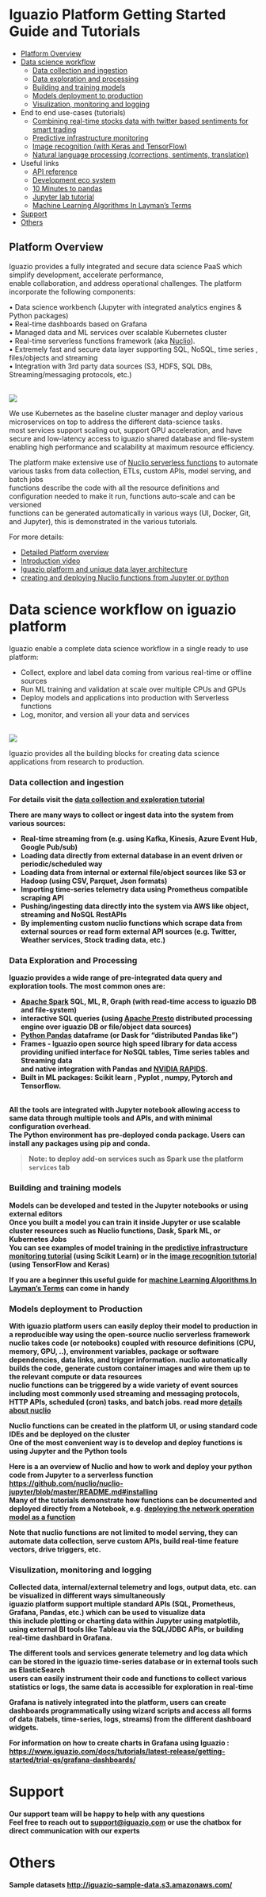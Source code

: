 # Iguazio Platform Getting Started Guide and Tutorials 

* [Platform Overview](#Platform-Overview)
* [Data science workflow](#Data-science-workflow-on-iguazio-platform)
  * [Data collection and ingestion](#Data-collection-and-ingestion)
  * [Data exploration and processing](#Data-Exploration-and-Processing)
  * [Building and training models](#Building-and-training-models)
  * [Models deployment to production](#Models-deployment-to-Production)
  * [Visulization, monitoring and logging](#Visulization%2C-monitoring-and-logging)
* End to end use-cases (tutorials)
  * [Combining real-time stocks data with twitter based sentiments for smart trading](demos/stocks/explore.ipynb)
  * [Predictive infrastructure monitoring](demos/netops/generator.ipynb)
  * [Image recognition (with Keras and TensorFlow)](demos/image_classification/keras-cnn-dog-or-cat-classification.ipynb)
  * [Natural language processing (corrections, sentiments, translation)](demos/nlp/nlp-example.ipynb)
* Useful links
  * [API reference](https://iguazio.com/docs/reference/latest-release/api-reference/)
  * [Development eco system](https://www.iguazio.com/docs/intro/latest-release/ecosystem/)
  * [10 Minutes to pandas](https://pandas.pydata.org/pandas-docs/stable/10min.html)
  * [Jupyter lab tutorial](https://jupyterlab.readthedocs.io/en/stable/)
  * [Machine Learning Algorithms In Layman’s Terms](https://towardsdatascience.com/machine-learning-algorithms-in-laymans-terms-part-1-d0368d769a7b)
* [Support](#Support)
* [Others](#Others)


## Platform Overview

Iguazio provides a fully integrated and secure data science PaaS which simplify development, accelerate performance, <br>
enable collaboration, and address operational challenges. The platform incorporate the following components:

•	Data science workbench (Jupyter with integrated analytics engines & Python packages) <br>
•	Real-time dashboards based on Grafana<br>
•	Managed data and ML services over scalable Kubernetes cluster <br>
•	Real-time serverless functions framework (aka [Nuclio](https://github.com/nuclio/nuclio)).<br>
•	Extremely fast and secure data layer supporting SQL, NoSQL, time series , files/objects and streaming <br>
•	Integration with 3rd party data sources (S3, HDFS, SQL DBs, Streaming/messaging protocols, etc.)<br>

<br>![](assets/images/igz-self-service-platform.png)

We use Kubernetes as the baseline cluster manager and deploy various microservices on top to address the different data-science tasks.<br>
most services support scaling out, support GPU acceleration, and have secure and low-latency access to iguazio shared database and file-system<br> 
enabling high performance and scalability at maximum resource efficiency.<br>

The platform make extensive use of [Nuclio serverless functions](https://github.com/nuclio/nuclio) to automate various tasks from data collection, ETLs, custom APIs, model serving, and batch jobs<br>
functions describe the code with all the resource definitions and configuration needed to make it run, functions auto-scale and can be versioned<br>
functions can be generated automatically in various ways (UI, Docker, Git, and Jupyter), this is demonstrated in the various tutorials. 

For more details:
* [Detailed Platform overview](PlatformComponents.pdf)
* [Introduction video](https://www.youtube.com/watch?v=hR_Hv0_WcUw)
* [Iguazio platform and unique data layer architecture](https://www.iguazio.com/docs/intro/latest-release/architecture/)
* [creating and deploying Nuclio functions from Jupyter or python](https://github.com/nuclio/nuclio-jupyter/blob/master/README.md#installing)

# Data science workflow on iguazio platform

Iguazio  enable a complete data science workflow in a single ready to use platform:
* Collect, explore and label data coming from various real-time or offline sources
* Run ML training and validation at scale over multiple CPUs and GPUs
* Deploy models and applications into production with Serverless functions
* Log, monitor, and version all your data and services 

<br><img src="assets/images/igz-data-science-workflow.png" align="middle">


Iguazio provides all the building blocks for creating data science applications from research to production. <br> 

### Data collection and ingestion

<b>For details visit the [data collection and exploration tutorial](GettingStarted/GettingStarted.ipynb)<b>

There are many ways to collect or ingest data into the system from various sources: 
* Real-time streaming from (e.g. using Kafka, Kinesis, Azure Event Hub, Google Pub/sub)
* Loading data directly from external database in an event driven or periodic/scheduled way 
* Loading data from internal or external file/object sources like S3 or Hadoop (using CSV, Parquet, Json formats)
* Importing time-series telemetry data using Prometheus compatible scraping API
* Pushing/ingesting data directly into the system via AWS like object, streaming and NoSQL RestAPIs
* By implementing custom nuclio functions which scrape data from external sources or read form external API sources (e.g. Twitter, Weather services, Stock trading data, etc.)

### Data Exploration and Processing

Iguazio provides a wide range of pre-integrated data query and exploration tools. The most common ones are: 
* [Apache Spark](https://spark.apache.org/) SQL, ML, R, Graph (with read-time access to iguazio DB and file-system)
* interactive SQL queries (using [Apache Presto](http://prestodb.github.io/) distributed processing engine over iguazio DB or file/object data sources)
* [Python Pandas](https://pandas.pydata.org/) dataframe (or Dask for “distributed Pandas like”)<br>
* Frames - Iguazio open source high speed library for data access providing unified interface for NoSQL tables, Time series tables and Streaming data<br> and native integration with Pandas and [NVIDIA RAPIDS](https://rapids.ai/).
* Built in ML packages:  Scikit learn , Pyplot , numpy, Pytorch and Tensorflow. 
<br>
All the tools are integrated with Jupyter notebook allowing access to same data through multiple tools and APIs, and with minimal configuration overhead.<br>
The Python environment has pre-deployed conda package. Users can install any packages using pip and conda. 

> Note: to deploy add-on services such as Spark use the platform `services` tab  


### Building and training models

Models can be developed and tested in the Jupyter notebooks or using external editors<br>
Once you built a model you can train it inside Jupyter or use scalable cluster resources such as Nuclio functions, Dask, Spark ML, or Kubernetes Jobs<br>
You can see examples of model training in the [predictive infrastructure monitoring tutorial](demos/netops/training.ipynb) (using Scikit Learn) or in the [image recognition tutorial]() (using TensorFlow and Keras)<br>

If you are a beginner this useful guide for [machine Learning Algorithms In Layman’s Terms](https://towardsdatascience.com/machine-learning-algorithms-in-laymans-terms-part-1-d0368d769a7b) can come in handy

### Models deployment to Production

With iguazio platform users can easily deploy their model to production in a reproducible way using the open-source nuclio serverless framework<br>
nuclio takes code (or notebooks) coupled with resource definitions (CPU, memory, GPU, ..), environment variables, package or software dependencies, data links, and trigger information. nuclio automatically builds the code, generate custom container images and wire them up to the relevant compute or data resources<br>
nuclio functions can be triggered by a wide variety of event sources including most commonly used streaming and messaging protocols, HTTP APIs, scheduled (cron) tasks, and batch jobs. read more [details about nuclio](https://github.com/nuclio/nuclio)<br>

Nuclio functions can be created in the platform UI, or using standard code IDEs and be deployed on the cluster<br>
One of the most convenient way is to develop and deploy functions is using Jupyter and the Python tools<br>

Here is a an overview of Nuclio and how to work and deploy your python code from Jupyter to a serverless function <br>
https://github.com/nuclio/nuclio-jupyter/blob/master/README.md#installing <br>
Many of the tutorials demonstrate how functions can be documented and deployed directly from a Notebook, e.g.
[deploying the network operation model as a function](demos/netops/nuclio_infer.ipynb)

Note that nuclio functions are not limited to model serving, they can automate data collection, serve custom APIs, build real-time feature vectors, drive triggers, etc.


### Visulization, monitoring and logging

Collected data, internal/external telemetry and logs, output data, etc. can be visualized in different ways simultaneously<br>
iguazio platform support multiple standard APIs (SQL, Prometheus, Grafana, Pandas, etc.) which can be used to visualize data<br>
this include plotting or charting data within Jupyter using matplotlib, using external BI tools like Tableau via the SQL/JDBC APIs, or building real-time dashbard in Grafana.<br>

The different tools and services generate telemetry and log data which can be stored in the iguazio time-series database or in external tools such as ElasticSearch<br>
users can easily instrument their code and functions to collect various statistics or logs, the same data is accessible for exploration in real-time<br>

Grafana is natively integrated into the platform, users can create dashboards programmatically using wizard scripts and access all forms of data (tabels, time-series, logs, streams) from the different dashboard widgets. 

For information on how to create charts in Grafana using Iguazio :<br>
https://www.iguazio.com/docs/tutorials/latest-release/getting-started/trial-qs/grafana-dashboards/


# Support
Our support team will be happy to help with any questions <br>
Feel free to reach out to support@iguazio.com or use the chatbox for direct communication with our experts

# Others

Sample datasets http://iguazio-sample-data.s3.amazonaws.com/ <br>

